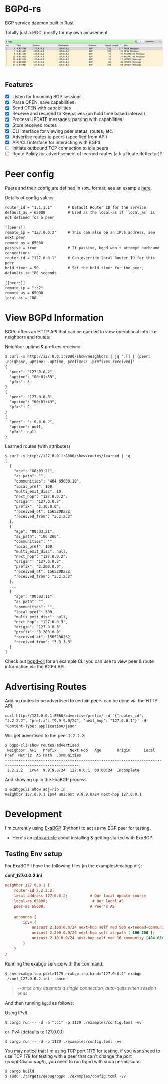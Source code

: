 # BGPd-rs

BGP service daemon built in Rust

Totally just a POC, mostly for my own amusement

![PCAP](examples/pcap.png)


## Features
- [x] Listen for Incoming BGP sessions 
- [x] Parse OPEN, save capabilities
- [x] Send OPEN with capabilities 
- [x] Receive and respond to Keepalives (on hold time based interval)
- [x] Process UPDATE messages, parsing with capabilities
- [x] Store received routes
- [x] CLI interface for viewing peer status, routes, etc.
- [x] Advertise routes to peers (specified from API)
- [x] API/CLI interface for interacting with BGPd
- [ ] Initiate outbound TCP connection to idle peers
- [ ] Route Policy for advertisement of learned routes (a.k.a Route Reflector)?

# Peer config
Peers and their config are defined in `TOML` format; see an example [here](examples/config.toml).

Details of config values:
```
router_id = "1.1.1.1"       # Default Router ID for the service
default_as = 65000          # Used as the local-as if `local_as` is not defined for a peer

[[peers]]
remote_ip = "127.0.0.2"     # This can also be an IPv6 address, see next peer
remote_as = 65000
passive = true              # If passive, bgpd won't attempt outbound connections
router_id = "127.0.0.1"     # Can override local Router ID for this peer
hold_timer = 90             # Set the hold timer for the peer, defaults to 180 seconds

[[peers]]
remote_ip = "::2"
remote_as = 65000
local_as = 100
```

# View BGPd Information
BGPd offers an HTTP API that can be queried to view operational info like neighbors and routes:

Neighbor uptime & prefixes received
```
$ curl -s http://127.0.0.1:8080/show/neighbors | jq '.[] | {peer: .neighbor, uptime: .uptime, prefixes: .prefixes_received}'
{
  "peer": "127.0.0.2",
  "uptime": "00:01:53",
  "pfxs": 3
}
{
  "peer": "127.0.0.3",
  "uptime": "00:01:43",
  "pfxs": 2
}
{
  "peer": "::0.0.0.2",
  "uptime": null,
  "pfxs": null
}
```

Learned routes (with attributes)
```
$ curl -s http://127.0.0.1:8080/show/routes/learned | jq
[
  {
    "age": "00:03:21",
    "as_path": "",
    "communities": "404 65000.10",
    "local_pref": 100,
    "multi_exit_disc": 10,
    "next_hop": "127.0.0.2",
    "origin": "127.0.0.2",
    "prefix": "2.10.0.0",
    "received_at": 1565200222,
    "received_from": "2.2.2.2"
  },
  {
    "age": "00:03:21",
    "as_path": "100 200",
    "communities": "",
    "local_pref": 100,
    "multi_exit_disc": null,
    "next_hop": "127.0.0.2",
    "origin": "127.0.0.2",
    "prefix": "2.200.0.0",
    "received_at": 1565200222,
    "received_from": "2.2.2.2"
  },
  ...
  {
    "age": "00:03:11",
    "as_path": "",
    "communities": "",
    "local_pref": 300,
    "multi_exit_disc": null,
    "next_hop": "127.0.0.3",
    "origin": "127.0.0.3",
    "prefix": "3.200.0.0",
    "received_at": 1565200232,
    "received_from": "3.3.3.3"
  }
]
```

Check out [bgpd-cli](examples/cli) for an example CLI you can use to view peer & route information via the BGPd API

# Advertising Routes
Adding routes to be advertised to certain peers can be done via the HTTP API:

```
curl http://127.0.0.1:8080/advertise/prefix/ -d '{"router_id": "2.2.2.2", "prefix": "9.9.9.0/24", "next_hop": "127.0.0.1"}' -H "Content-Type: application/json"
```

Will get advertised to the peer `2.2.2.2`:
```
$ bgpd-cli show routes advertised
 Neighbor  AFI   Prefix      Next Hop   Age       Origin      Local Pref  Metric  AS Path  Communities
-------------------------------------------------------------------------------------------------------
 2.2.2.2   IPv4  9.9.9.0/24  127.0.0.1  00:00:24  Incomplete
```

And showing up in the ExaBGP process
```
$ exabgpcli show adj-rib in
neighbor 127.0.0.1 ipv4 unicast 9.9.9.0/24 next-hop 127.0.0.1
```

# Development
I'm currently using [ExaBGP](https://github.com/Exa-Networks/exabgp) (Python) to act as my BGP peer for testing.
- Here's an [intro article](https://thepacketgeek.com/influence-routing-decisions-with-python-and-exabgp/) about installing & getting started with ExaBGP.

## Testing Env setup
For ExaBGP I have the following files (in the examples/exabgp dir):

**conf_127.0.0.2.ini**
```ini
neighbor 127.0.0.1 {
    router-id 2.2.2.2;
    local-address 127.0.0.2;          # Our local update-source
    local-as 65000;                    # Our local AS
    peer-as 65000;                    # Peer's AS

    announce {
        ipv4 {
            unicast 2.100.0.0/24 next-hop self med 500 extended-community [ target:65000:1.1.1.1 ];
            unicast 2.200.0.0/24 next-hop self as-path [ 100 200 ];
            unicast 2.10.0.0/24 next-hop self med 10 community [404 65000:10];
        }
    }
}
```

Running the exabgp service with the command:

```
$ env exabgp.tcp.port=1179 exabgp.tcp.bind="127.0.0.2" exabgp ./conf_127.0.0.2.ini --once
```
> *--once only attempts a single connection, auto-quits when session ends*


And then running `bgpd` as follows:

Using IPv6
```
$ cargo run -- -d -a "::1" -p 1179 ./examples/config.toml -vv
```

or IPv4 (defaults to 127.0.0.1)
```
$ cargo run -- -d -p 1179 ./examples/config.toml -vv
```

You may notice that I'm using TCP port 1179 for testing, if you want/need to use TCP 179 for testing with a peer that can't change the port (*cough*Cisco*cough*), you need to run bgpd with sudo permissions:

```
$ cargo build
$ sudo ./targets/debug/bgpd ./examples/config.toml -vv
```
